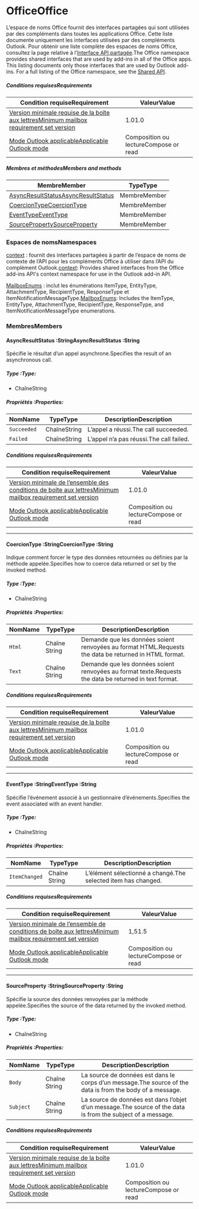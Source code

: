  

# <a name="office"></a><span data-ttu-id="4ec18-101">Office</span><span class="sxs-lookup"><span data-stu-id="4ec18-101">Office</span></span>

<span data-ttu-id="4ec18-p101">L’espace de noms Office fournit des interfaces partagées qui sont utilisées par des compléments dans toutes les applications Office. Cette liste documente uniquement les interfaces utilisées par des compléments Outlook. Pour obtenir une liste complète des espaces de noms Office, consultez la page relative à l’[Interface API partagée](/javascript/api/office).</span><span class="sxs-lookup"><span data-stu-id="4ec18-p101">The Office namespace provides shared interfaces that are used by add-ins in all of the Office apps. This listing documents only those interfaces that are used by Outlook add-ins. For a full listing of the Office namespace, see the [Shared API](/javascript/api/office).</span></span>

##### <a name="requirements"></a><span data-ttu-id="4ec18-104">Conditions requises</span><span class="sxs-lookup"><span data-stu-id="4ec18-104">Requirements</span></span>

|<span data-ttu-id="4ec18-105">Condition requise</span><span class="sxs-lookup"><span data-stu-id="4ec18-105">Requirement</span></span>| <span data-ttu-id="4ec18-106">Valeur</span><span class="sxs-lookup"><span data-stu-id="4ec18-106">Value</span></span>|
|---|---|
|[<span data-ttu-id="4ec18-107">Version minimale requise de la boîte aux lettres</span><span class="sxs-lookup"><span data-stu-id="4ec18-107">Minimum mailbox requirement set version</span></span>](/office/dev/add-ins/reference/requirement-sets/outlook-api-requirement-sets)| <span data-ttu-id="4ec18-108">1.0</span><span class="sxs-lookup"><span data-stu-id="4ec18-108">1.0</span></span>|
|[<span data-ttu-id="4ec18-109">Mode Outlook applicable</span><span class="sxs-lookup"><span data-stu-id="4ec18-109">Applicable Outlook mode</span></span>](https://docs.microsoft.com/outlook/add-ins/#extension-points)| <span data-ttu-id="4ec18-110">Composition ou lecture</span><span class="sxs-lookup"><span data-stu-id="4ec18-110">Compose or read</span></span>|

##### <a name="members-and-methods"></a><span data-ttu-id="4ec18-111">Membres et méthodes</span><span class="sxs-lookup"><span data-stu-id="4ec18-111">Members and methods</span></span>

| <span data-ttu-id="4ec18-112">Membre</span><span class="sxs-lookup"><span data-stu-id="4ec18-112">Member</span></span> | <span data-ttu-id="4ec18-113">Type</span><span class="sxs-lookup"><span data-stu-id="4ec18-113">Type</span></span> |
|--------|------|
| [<span data-ttu-id="4ec18-114">AsyncResultStatus</span><span class="sxs-lookup"><span data-stu-id="4ec18-114">AsyncResultStatus</span></span>](#asyncresultstatus-string) | <span data-ttu-id="4ec18-115">Membre</span><span class="sxs-lookup"><span data-stu-id="4ec18-115">Member</span></span> |
| [<span data-ttu-id="4ec18-116">CoercionType</span><span class="sxs-lookup"><span data-stu-id="4ec18-116">CoercionType</span></span>](#coerciontype-string) | <span data-ttu-id="4ec18-117">Membre</span><span class="sxs-lookup"><span data-stu-id="4ec18-117">Member</span></span> |
| [<span data-ttu-id="4ec18-118">EventType</span><span class="sxs-lookup"><span data-stu-id="4ec18-118">EventType</span></span>](#eventtype-string) | <span data-ttu-id="4ec18-119">Membre</span><span class="sxs-lookup"><span data-stu-id="4ec18-119">Member</span></span> |
| [<span data-ttu-id="4ec18-120">SourceProperty</span><span class="sxs-lookup"><span data-stu-id="4ec18-120">SourceProperty</span></span>](#sourceproperty-string) | <span data-ttu-id="4ec18-121">Membre</span><span class="sxs-lookup"><span data-stu-id="4ec18-121">Member</span></span> |

### <a name="namespaces"></a><span data-ttu-id="4ec18-122">Espaces de noms</span><span class="sxs-lookup"><span data-stu-id="4ec18-122">Namespaces</span></span>

<span data-ttu-id="4ec18-123">[context](office.context.md) : fournit des interfaces partagées à partir de l’espace de noms de contexte de l’API pour les compléments Office à utiliser dans l’API du complément Outlook.</span><span class="sxs-lookup"><span data-stu-id="4ec18-123">[context](office.context.md): Provides shared interfaces from the Office add-ins API's context namespace for use in the Outlook add-in API.</span></span>

<span data-ttu-id="4ec18-124">[MailboxEnums](/javascript/api/outlook/office.mailboxenums.attachmenttype) : inclut les énumérations ItemType, EntityType, AttachmentType, RecipientType, ResponseType et ItemNotificationMessageType.</span><span class="sxs-lookup"><span data-stu-id="4ec18-124">[MailboxEnums](/javascript/api/outlook/office.mailboxenums.attachmenttype): Includes the ItemType, EntityType, AttachmentType, RecipientType, ResponseType, and ItemNotificationMessageType enumerations.</span></span>

### <a name="members"></a><span data-ttu-id="4ec18-125">Membres</span><span class="sxs-lookup"><span data-stu-id="4ec18-125">Members</span></span>

####  <a name="asyncresultstatus-string"></a><span data-ttu-id="4ec18-126">AsyncResultStatus :String</span><span class="sxs-lookup"><span data-stu-id="4ec18-126">AsyncResultStatus :String</span></span>

<span data-ttu-id="4ec18-127">Spécifie le résultat d’un appel asynchrone.</span><span class="sxs-lookup"><span data-stu-id="4ec18-127">Specifies the result of an asynchronous call.</span></span>

##### <a name="type"></a><span data-ttu-id="4ec18-128">Type :</span><span class="sxs-lookup"><span data-stu-id="4ec18-128">Type:</span></span>

*   <span data-ttu-id="4ec18-129">Chaîne​</span><span class="sxs-lookup"><span data-stu-id="4ec18-129">String</span></span>

##### <a name="properties"></a><span data-ttu-id="4ec18-130">Propriétés :</span><span class="sxs-lookup"><span data-stu-id="4ec18-130">Properties:</span></span>

|<span data-ttu-id="4ec18-131">Nom</span><span class="sxs-lookup"><span data-stu-id="4ec18-131">Name</span></span>| <span data-ttu-id="4ec18-132">Type</span><span class="sxs-lookup"><span data-stu-id="4ec18-132">Type</span></span>| <span data-ttu-id="4ec18-133">Description</span><span class="sxs-lookup"><span data-stu-id="4ec18-133">Description</span></span>|
|---|---|---|
|`Succeeded`| <span data-ttu-id="4ec18-134">Chaîne​</span><span class="sxs-lookup"><span data-stu-id="4ec18-134">String</span></span>|<span data-ttu-id="4ec18-135">L’appel a réussi.</span><span class="sxs-lookup"><span data-stu-id="4ec18-135">The call succeeded.</span></span>|
|`Failed`| <span data-ttu-id="4ec18-136">Chaîne​</span><span class="sxs-lookup"><span data-stu-id="4ec18-136">String</span></span>|<span data-ttu-id="4ec18-137">L’appel n’a pas réussi.</span><span class="sxs-lookup"><span data-stu-id="4ec18-137">The call failed.</span></span>|

##### <a name="requirements"></a><span data-ttu-id="4ec18-138">Conditions requises</span><span class="sxs-lookup"><span data-stu-id="4ec18-138">Requirements</span></span>

|<span data-ttu-id="4ec18-139">Condition requise</span><span class="sxs-lookup"><span data-stu-id="4ec18-139">Requirement</span></span>| <span data-ttu-id="4ec18-140">Valeur</span><span class="sxs-lookup"><span data-stu-id="4ec18-140">Value</span></span>|
|---|---|
|[<span data-ttu-id="4ec18-141">Version minimale de l’ensemble des conditions de boîte aux lettres</span><span class="sxs-lookup"><span data-stu-id="4ec18-141">Minimum mailbox requirement set version</span></span>](/office/dev/add-ins/reference/requirement-sets/outlook-api-requirement-sets)| <span data-ttu-id="4ec18-142">1.0</span><span class="sxs-lookup"><span data-stu-id="4ec18-142">1.0</span></span>|
|[<span data-ttu-id="4ec18-143">Mode Outlook applicable</span><span class="sxs-lookup"><span data-stu-id="4ec18-143">Applicable Outlook mode</span></span>](https://docs.microsoft.com/outlook/add-ins/#extension-points)| <span data-ttu-id="4ec18-144">Composition ou lecture</span><span class="sxs-lookup"><span data-stu-id="4ec18-144">Compose or read</span></span>|

---

####  <a name="coerciontype-string"></a><span data-ttu-id="4ec18-145">CoercionType :String</span><span class="sxs-lookup"><span data-stu-id="4ec18-145">CoercionType :String</span></span>

<span data-ttu-id="4ec18-146">Indique comment forcer le type des données retournées ou définies par la méthode appelée.</span><span class="sxs-lookup"><span data-stu-id="4ec18-146">Specifies how to coerce data returned or set by the invoked method.</span></span>

##### <a name="type"></a><span data-ttu-id="4ec18-147">Type :</span><span class="sxs-lookup"><span data-stu-id="4ec18-147">Type:</span></span>

*   <span data-ttu-id="4ec18-148">Chaîne​</span><span class="sxs-lookup"><span data-stu-id="4ec18-148">String</span></span>

##### <a name="properties"></a><span data-ttu-id="4ec18-149">Propriétés :</span><span class="sxs-lookup"><span data-stu-id="4ec18-149">Properties:</span></span>

|<span data-ttu-id="4ec18-150">Nom</span><span class="sxs-lookup"><span data-stu-id="4ec18-150">Name</span></span>| <span data-ttu-id="4ec18-151">Type</span><span class="sxs-lookup"><span data-stu-id="4ec18-151">Type</span></span>| <span data-ttu-id="4ec18-152">Description</span><span class="sxs-lookup"><span data-stu-id="4ec18-152">Description</span></span>|
|---|---|---|
|`Html`| <span data-ttu-id="4ec18-153">Chaîne​</span><span class="sxs-lookup"><span data-stu-id="4ec18-153">String</span></span>|<span data-ttu-id="4ec18-154">Demande que les données soient renvoyées au format HTML.</span><span class="sxs-lookup"><span data-stu-id="4ec18-154">Requests the data be returned in HTML format.</span></span>|
|`Text`| <span data-ttu-id="4ec18-155">Chaîne​</span><span class="sxs-lookup"><span data-stu-id="4ec18-155">String</span></span>|<span data-ttu-id="4ec18-156">Demande que les données soient renvoyées au format texte.</span><span class="sxs-lookup"><span data-stu-id="4ec18-156">Requests the data be returned in text format.</span></span>|

##### <a name="requirements"></a><span data-ttu-id="4ec18-157">Conditions requises</span><span class="sxs-lookup"><span data-stu-id="4ec18-157">Requirements</span></span>

|<span data-ttu-id="4ec18-158">Condition requise</span><span class="sxs-lookup"><span data-stu-id="4ec18-158">Requirement</span></span>| <span data-ttu-id="4ec18-159">Valeur</span><span class="sxs-lookup"><span data-stu-id="4ec18-159">Value</span></span>|
|---|---|
|[<span data-ttu-id="4ec18-160">Version minimale requise de la boîte aux lettres</span><span class="sxs-lookup"><span data-stu-id="4ec18-160">Minimum mailbox requirement set version</span></span>](/office/dev/add-ins/reference/requirement-sets/outlook-api-requirement-sets)| <span data-ttu-id="4ec18-161">1.0</span><span class="sxs-lookup"><span data-stu-id="4ec18-161">1.0</span></span>|
|[<span data-ttu-id="4ec18-162">Mode Outlook applicable</span><span class="sxs-lookup"><span data-stu-id="4ec18-162">Applicable Outlook mode</span></span>](https://docs.microsoft.com/outlook/add-ins/#extension-points)| <span data-ttu-id="4ec18-163">Composition ou lecture</span><span class="sxs-lookup"><span data-stu-id="4ec18-163">Compose or read</span></span>|

---

####  <a name="eventtype-string"></a><span data-ttu-id="4ec18-164">EventType :String</span><span class="sxs-lookup"><span data-stu-id="4ec18-164">EventType :String</span></span>

<span data-ttu-id="4ec18-165">Spécifie l’événement associé à un gestionnaire d’événements.</span><span class="sxs-lookup"><span data-stu-id="4ec18-165">Specifies the event associated with an event handler.</span></span>

##### <a name="type"></a><span data-ttu-id="4ec18-166">Type :</span><span class="sxs-lookup"><span data-stu-id="4ec18-166">Type:</span></span>

*   <span data-ttu-id="4ec18-167">Chaîne​</span><span class="sxs-lookup"><span data-stu-id="4ec18-167">String</span></span>

##### <a name="properties"></a><span data-ttu-id="4ec18-168">Propriétés :</span><span class="sxs-lookup"><span data-stu-id="4ec18-168">Properties:</span></span>

| <span data-ttu-id="4ec18-169">Nom</span><span class="sxs-lookup"><span data-stu-id="4ec18-169">Name</span></span> | <span data-ttu-id="4ec18-170">Type</span><span class="sxs-lookup"><span data-stu-id="4ec18-170">Type</span></span> | <span data-ttu-id="4ec18-171">Description</span><span class="sxs-lookup"><span data-stu-id="4ec18-171">Description</span></span> |
|---|---|---|
|`ItemChanged`| <span data-ttu-id="4ec18-172">Chaîne​</span><span class="sxs-lookup"><span data-stu-id="4ec18-172">String</span></span> | <span data-ttu-id="4ec18-173">L’élément sélectionné a changé.</span><span class="sxs-lookup"><span data-stu-id="4ec18-173">The selected item has changed.</span></span> |

##### <a name="requirements"></a><span data-ttu-id="4ec18-174">Conditions requises</span><span class="sxs-lookup"><span data-stu-id="4ec18-174">Requirements</span></span>

|<span data-ttu-id="4ec18-175">Condition requise</span><span class="sxs-lookup"><span data-stu-id="4ec18-175">Requirement</span></span>| <span data-ttu-id="4ec18-176">Valeur</span><span class="sxs-lookup"><span data-stu-id="4ec18-176">Value</span></span>|
|---|---|
|[<span data-ttu-id="4ec18-177">Version minimale de l’ensemble de conditions de boîte aux lettres</span><span class="sxs-lookup"><span data-stu-id="4ec18-177">Minimum mailbox requirement set version</span></span>](/office/dev/add-ins/reference/requirement-sets/outlook-api-requirement-sets)| <span data-ttu-id="4ec18-178">1,5</span><span class="sxs-lookup"><span data-stu-id="4ec18-178">1.5</span></span> |
|[<span data-ttu-id="4ec18-179">Mode Outlook applicable</span><span class="sxs-lookup"><span data-stu-id="4ec18-179">Applicable Outlook mode</span></span>](https://docs.microsoft.com/outlook/add-ins/#extension-points)| <span data-ttu-id="4ec18-180">Composition ou lecture</span><span class="sxs-lookup"><span data-stu-id="4ec18-180">Compose or read</span></span> |

---

####  <a name="sourceproperty-string"></a><span data-ttu-id="4ec18-181">SourceProperty :String</span><span class="sxs-lookup"><span data-stu-id="4ec18-181">SourceProperty :String</span></span>

<span data-ttu-id="4ec18-182">Spécifie la source des données renvoyées par la méthode appelée.</span><span class="sxs-lookup"><span data-stu-id="4ec18-182">Specifies the source of the data returned by the invoked method.</span></span>

##### <a name="type"></a><span data-ttu-id="4ec18-183">Type :</span><span class="sxs-lookup"><span data-stu-id="4ec18-183">Type:</span></span>

*   <span data-ttu-id="4ec18-184">Chaîne​</span><span class="sxs-lookup"><span data-stu-id="4ec18-184">String</span></span>

##### <a name="properties"></a><span data-ttu-id="4ec18-185">Propriétés :</span><span class="sxs-lookup"><span data-stu-id="4ec18-185">Properties:</span></span>

|<span data-ttu-id="4ec18-186">Nom</span><span class="sxs-lookup"><span data-stu-id="4ec18-186">Name</span></span>| <span data-ttu-id="4ec18-187">Type</span><span class="sxs-lookup"><span data-stu-id="4ec18-187">Type</span></span>| <span data-ttu-id="4ec18-188">Description</span><span class="sxs-lookup"><span data-stu-id="4ec18-188">Description</span></span>|
|---|---|---|
|`Body`| <span data-ttu-id="4ec18-189">Chaîne​</span><span class="sxs-lookup"><span data-stu-id="4ec18-189">String</span></span>|<span data-ttu-id="4ec18-190">La source de données est dans le corps d’un message.</span><span class="sxs-lookup"><span data-stu-id="4ec18-190">The source of the data is from the body of a message.</span></span>|
|`Subject`| <span data-ttu-id="4ec18-191">Chaîne​</span><span class="sxs-lookup"><span data-stu-id="4ec18-191">String</span></span>|<span data-ttu-id="4ec18-192">La source de données est dans l’objet d’un message.</span><span class="sxs-lookup"><span data-stu-id="4ec18-192">The source of the data is from the subject of a message.</span></span>|

##### <a name="requirements"></a><span data-ttu-id="4ec18-193">Conditions requises</span><span class="sxs-lookup"><span data-stu-id="4ec18-193">Requirements</span></span>

|<span data-ttu-id="4ec18-194">Condition requise</span><span class="sxs-lookup"><span data-stu-id="4ec18-194">Requirement</span></span>| <span data-ttu-id="4ec18-195">Valeur</span><span class="sxs-lookup"><span data-stu-id="4ec18-195">Value</span></span>|
|---|---|
|[<span data-ttu-id="4ec18-196">Version minimale requise de la boîte aux lettres</span><span class="sxs-lookup"><span data-stu-id="4ec18-196">Minimum mailbox requirement set version</span></span>](/office/dev/add-ins/reference/requirement-sets/outlook-api-requirement-sets)| <span data-ttu-id="4ec18-197">1.0</span><span class="sxs-lookup"><span data-stu-id="4ec18-197">1.0</span></span>|
|[<span data-ttu-id="4ec18-198">Mode Outlook applicable</span><span class="sxs-lookup"><span data-stu-id="4ec18-198">Applicable Outlook mode</span></span>](https://docs.microsoft.com/outlook/add-ins/#extension-points)| <span data-ttu-id="4ec18-199">Composition ou lecture</span><span class="sxs-lookup"><span data-stu-id="4ec18-199">Compose or read</span></span>|